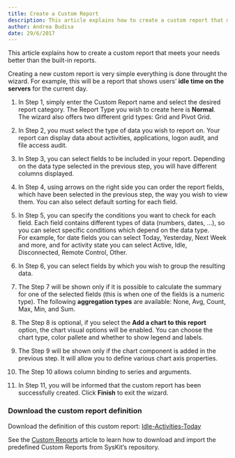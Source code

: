 ```yaml
---
title: Create a Custom Report
description: This article explains how to create a custom report that meets your needs.
author: Andrea Budisa
date: 29/6/2017
---
```

This article explains how to create a custom report that meets your needs better than the built-in reports.

Creating a new custom report is very simple everything is done throught the wizard. For example, this will be a report that shows users’ __idle time on the servers__ for the current day.

1. In Step 1, simply enter the Custom Report name and select the desired report category. The Report Type you wish to create here is __Normal__. The wizard also offers two different grid types: Grid and Pivot Grid.

2. In Step 2, you must select the type of data you wish to report on. Your report can display data about activities, applications, logon audit, and file access audit.

3. In Step 3, you can select fields to be included in your report. Depending on the data type selected in the previous step, you will have different columns displayed.

4. In Step 4, using arrows on the right side you can order the report fields, which have been selected in the previous step, the way you wish to view them. You can also select default sorting for each field.

5. In Step 5, you can specify the conditions you want to check for each field. Each field contains different types of data (numbers, dates, …), so you can select specific conditions which depend on the data type.  
For example, for date fields you can select Today, Yesterday, Next Week and more, and for activity state you can select Active, Idle, Disconnected, Remote Control, Other.

6. In Step 6, you can select fields by which you wish to group the resulting data.

7. The Step 7 will be shown only if it is possible to calculate the summary for one of the selected fields (this is when one of the fields is a numeric type). The following __aggregation types__ are available: None, Avg, Count, Max, Min, and Sum.

8. The Step 8 is optional, if you select the __Add a chart to this report__ option, the chart visual options will be enabled. You can choose the chart type, color pallete and whether to show legend and labels.

9. The Step 9 will be shown only if the chart component is added in the previous step. It will allow you to define various chart axis properties.

10. The Step 10 allows column binding to series and arguments.

11. In Step 11, you will be informed that the custom report has been successfully created. Click __Finish__ to exit the wizard.

### Download the custom report definition

Download the definition of this custom report: [Idle-Activities-Today](https://www.syskit.com/wp-content/uploads/2015/11/Idle-Activities-Today.zip)

See the [Custom Reports](#internal/get-to-know-syskit-monitor/reports/custom-reports) article to learn how to download and import the predefined Custom Reports from SysKit’s repository.